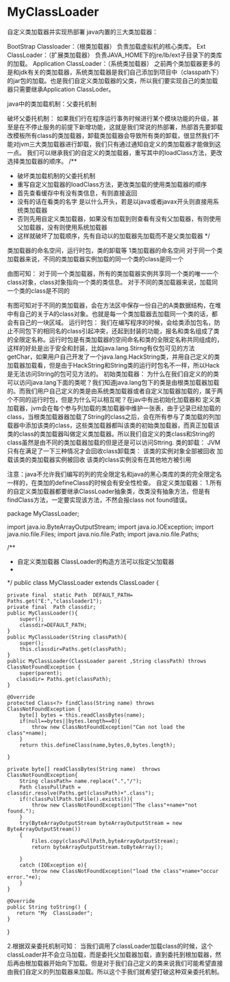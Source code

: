 # MyClassLoader
自定义类加载器并实现热部署
java内置的三大类加载器：

BootStrap Classloader：（根类加载器）
负责加载虚拟机的核心类库。
Ext ClassLoader：（扩展类加载器）
负责JAVA_HOME下的jre/lb/ext子目录下的类库的加载。
Application ClassLoader：（系统类加载器）
之前两个类加载器更多的是和jdk有关的类加载器，系统类加载器是我们自己添加到项目中（classpath下）的jar包的加载。也是我们自定义类加载器的父类，所以我们要实现自己的类加载器只需要继承Application ClassLoder。

java中的类加载机制：父委托机制

破坏父委托机制：
如果我们行在程序运行事务时候进行某个模块功能的升级，甚至是在不停止服务的前提下新增功能，这就是我们常说的热部署，热部首先要卸载改模板所有class的类加载器，卸载类加载器会导致所有类的卸载，很显然我们不能对jvm三大类加载器进行卸载，我们只有通过通知自定义的类加载器才能做到这一点。
我们可以继承我们的自定义的类加载器，重写其中的loadClass方法，更改选择类加载器的顺序。
/**
 * 破坏类加载机制的父委托机制
 * 重写自定义加载器的loadClass方法，更改类加载的使用类加载器的顺序
 * 首先查看缓存中有没有类信息，有则直接返回
 * 没有的话在看类的名字 是以什么开头，若是以java或者javax开头则直接用系统类加载器
 * 否则先用自定义类加载器，如果没有加载到则查看有没有父加载器，有则使用父加载器，没有则使用系统加载器
 * 这样就破坏了加载顺序，先有自动以的加载器先加载而不是父类加载器
 */

类加载器的命名空间，运行时包，类的卸载等
1类加载器的命名空间
对于同一个类加载器来说，不同的类加载器实例加载的同一个类的class是同一个

由图可知：
对于同一个类加载器，所有的类加载器实例共享同一个类的唯一一个class对象，class对象指向一个类的类信息。
对于不同的类加载器来说，加载同一个类的class是不同的

有图可知对于不同的类加载器，会在方法区中保存一份自己的A类数据结构，在堆中有自己的关于A的class对象。也就是每一个类加载器去加载同一个类的话，都会有自己的一块区域。
运行时包：
我们在编写程序的时候，会给类添加包名，防止不同包下的相同名的class引起冲突，还起到封装的功能，报名和类名组成了类的全限定名称。运行时包是有类加载器的空间命名和类的全限定名称共同组成的，这样的好处是出于安全和封装，比如java.lang.Stirng有仅包可见的方法getChar，如果用户自己开发了一个java.lang.HackString类，并用自己定义的类加载器加载看，但是由于HackString和String类的运行时包名不一样，所以Hack是无法访问String的包可见方法的。
初始类加载器：
为什么在我们自定义的的类可以访问java.lang下面的类呢？我们知道java.lang包下的类是由根类加载器加载的。而我们用户自己定义的类是由系统类加载器或者自定义加载器加载的，属于两个不同的运行时包，但是为什么可以相互呢？在jav中有出初始化加载器和	定义类加载器，jvm会在每个参与列加载的类加载器中维护一张表，由于记录已经加载的class，当根类加载器器加载了String的class之后，会在所有参与了类加载的列加载器中添加该类的class，这些类加载器都叫该类的初始类加载器，而真正加载该类的class的类加载器叫做定义类加载器。所以我们自定义的类class和String的class虽然是由不同的类加载器加载的但是还是可以访问Sttring.
类的卸载：
JVM只有在满足了一下三种情况才会回收class卸载类：
该类的实例对象全部被回收
加载该类的类加载器实例被回收
该类的class实例没有在其他地方被引用

注意：java不允许我们编写的列的完全限定名和java的黑心类库的类的完全限定名一样的，在类加的defineClass的时候会有安全性检查。
自定义类加载器：
1.所有的自定义类加载器都要继承ClassLoader抽象类，改类没有抽象方法，但是有findClass方法，一定要实现该方法，不然会报class not found错误。

package MyClassLoader;

import java.io.ByteArrayOutputStream;
import java.io.IOException;
import java.nio.file.Files;
import java.nio.file.Path;
import java.nio.file.Paths;

/**
 * 自定义类加载器
 ClassLoader的构造方法可以指定父加载器
 *
 */
public class MyClassLoader  extends ClassLoader {

    private final  static Path  DEFAULT_PATH= Paths.get("E:","classloader1");
    private final  Path classdir;
    public MyClassLoader(){
        super();
        classdir=DEFAULT_PATH;
    }
    public MyClassLoader(String classPath){
        super();
        this.classdir=Paths.get(classPath);
    }
    public MyClassLoader(ClassLoader parent ,String classPath) throws ClassNotFoundException {
        super(parent);
       classdir= Paths.get(classPath);
    }

    @Override
    protected Class<?> findClass(String name) throws ClassNotFoundException {
        byte[] bytes = this.readClassBytes(name);
        if(null==bytes||bytes.length==0){
            throw new ClassNotFoundException("Can not load the class"+name);
        }
        return this.defineClass(name,bytes,0,bytes.length);

    }

    private byte[] readClassBytes(String name)  throws ClassNotFoundException{
        String classPath= name.replace(".","/");
        Path classPullPath = classdir.resolve(Paths.get(classPath)+".class");
        if(!classPullPath.toFile().exists()){
            throw new ClassNotFoundException("The class"+name+"not found.");
        }
        try(ByteArrayOutputStream byteArrayOutputStream = new ByteArrayOutputStream())
        {
            Files.copy(classPullPath,byteArrayOutputStream);
            return byteArrayOutputStream.toByteArray();

        }
        catch (IOException e){
            throw new ClassNotFoundException("load the class"+name+"occur error."+e);
        }
    }

    @Override
    public String toString() {
       return "My  ClassLoader";
    }
}

2.根据双亲委托机制可知：
当我们调用了classLoader加载class的时候，这个classLoader并不会立马加载，而是委托父加载器加载，直到委托到根加载器，然后再由根加载器开始向下加载。但是对于我们自己定义的类来说我们可能希望直接由我们自定义的列加载器来加载。所以这个手我们就希望打破这种双亲委托机制。
